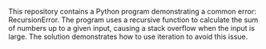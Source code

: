 This repository contains a Python program demonstrating a common error: RecursionError. The program uses a recursive function to calculate the sum of numbers up to a given input, causing a stack overflow when the input is large.  The solution demonstrates how to use iteration to avoid this issue.